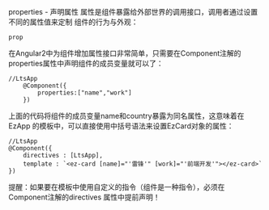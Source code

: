 properties - 声明属性
属性是组件暴露给外部世界的调用接口，调用者通过设置不同的属性值来定制 组件的行为与外观：

    prop

在Angular2中为组件增加属性接口非常简单，只需要在Component注解的 properties属性中声明组件的成员变量就可以了：

    //LtsApp
        @Component({
            properties:["name","work"]
        })
上面的代码将组件的成员变量name和country暴露为同名属性，这意味着在EzApp 的模板中，可以直接使用中括号语法来设置EzCard对象的属性：

    //LtsApp
    @Component({
        directives : [LtsApp],
        template : `<ez-card [name]="'雷锋'" [work]="'前端开发'"></ez-card>`
    })
提醒：如果要在模板中使用自定义的指令（组件是一种指令），必须在Component注解的directives 属性中提前声明！
